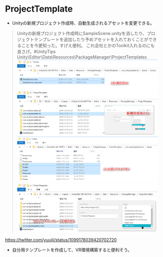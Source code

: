 # ProjectTemplate
* Unityの新規プロジェクト作成時、自動生成されるアセットを変更できる。

> Unityの新規プロジェクト作成時にSampleScene.unityを消したり、プロジェクトテンプレートを追加したり予めアセットを入れておくことができることを今更知った。すげえ便利。
これ会社とかのToolkit入れるのにも良さげ。#UnityTips
Unity\Editor\Data\Resources\PackageManager\ProjectTemplates\
![ProjectTemplate1](https://raw.githubusercontent.com/kyourikey/TIL/master/Unity/ProjectTemplate/ProjectTemplate1.png)
![ProjectTemplate2](https://raw.githubusercontent.com/kyourikey/TIL/master/Unity/ProjectTemplate/ProjectTemplate2.png)
![ProjectTemplate3](https://raw.githubusercontent.com/kyourikey/TIL/master/Unity/ProjectTemplate/ProjectTemplate3.png)
![ProjectTemplate4](https://raw.githubusercontent.com/kyourikey/TIL/master/Unity/ProjectTemplate/ProjectTemplate4.png)

https://twitter.com/yuujii/status/1099178039420702720

* 自分用テンプレートを作成して、VR環境構築すると便利そう。
